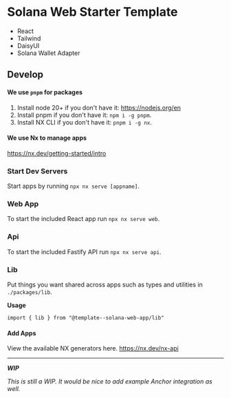 # Solana Web Starter Template
- React
- Tailwind
- DaisyUI
- Solana Wallet Adapter

## Develop
#### We use `pnpm` for packages
1. Install node 20+ if you don't have it: https://nodejs.org/en
2. Install pnpm if you don't have it: `npm i -g pnpm`.
3. Install NX CLI if you don't have it: `pnpm i -g nx`.

#### We use Nx to manage apps
https://nx.dev/getting-started/intro
### Start Dev Servers
Start apps by running `npx nx serve [appname]`.

### Web App
To start the included React app run `npx nx serve web`.

### Api
To start the included Fastify API run `npx nx serve api`.

### Lib
Put things you want shared across apps such as types and utilities in `./packages/lib`.

**Usage**

`import { lib } from "@template--solana-web-app/lib"`

#### Add Apps
View the available NX generators here.
https://nx.dev/nx-api

<hr>

**_WIP_**

_This is still a WIP. It would be nice to add example Anchor integration as well._